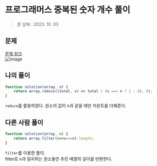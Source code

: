 # 프로그래머스 중복된 숫자 개수 풀이
> 푼 날짜 : 2023. 10. 03
## 문제
[문제 링크](https://school.programmers.co.kr/learn/courses/30/lessons/120583)  
![image](https://github.com/makepin2r/TIL/assets/39889583/52a207eb-f6fc-4cd1-a1f4-f11d03fd7f94)
## 나의 풀이
```javascript
function solution(array, n) {
    return array.reduce((total, v) => total + (v === n ? 1 : 0), 0);
}
```
`reduce`를 활용하였다. 원소의 값이 n과 같을 때만 카운트를 더해준다.
## 다른 사람 풀이
```javascript
function solution(array, n) {
    return array.filter(v=>v===n).length;
}
```
`filter`를 이용한 풀이.  
filter로 n과 일치하는 원소들만 추린 배열의 길이를 반환한다.
